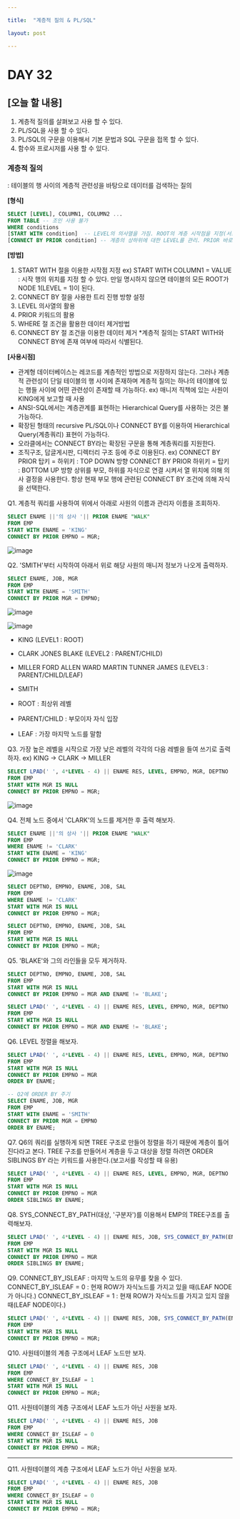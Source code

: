 ```yaml
---

title:  "계층적 질의 & PL/SQL"

layout: post

---
```


# DAY 32


## [오늘 할 내용]
1. 계층적 질의를 살펴보고 사용 할 수 있다.
2. PL/SQL을 사용 할 수 있다.
3. PL/SQL의 구문을 이용해서 기본 문법과 SQL 구문을 접목 할 수 있다.
4. 함수와 프로시저를 사용 할 수 있다.


### 계층적 질의

: 테이블의 행 사이의 계층적 관련성을 바탕으로 데이터를 검색하는 질의

**[형식]**

~~~ sql
SELECT [LEVEL], COLUMN1, COLUMN2 ... 
FROM TABLE -- 조인 사용 불가
WHERE conditions
[START WITH condition]  -- LEVEL의 의사열을 가짐. ROOT의 계층 시작점을 지정(서브쿼리 사용)
[CONNECT BY PRIOR condition] -- 계층의 상하위에 대한 LEVEL를 관리. PRIOR 바로 다음에 오는 행부터 검색되며 서브쿼리를 사용할 수 없다.

~~~

**[방법]**
1. START WITH 절을 이용한 시작점 지정
	ex) START WITH COLUMN1  = VALUE : 시작 행의 위치를 지정 할 수 있다.
    만일 명시하지 않으면 테이블의 모든 ROOT가 NODE 1(LEVEL = 1)이 된다.
2. CONNECT BY 절을 사용한 트리 진행 방향 설정
3. LEVEL 의사열의 활용
4. PRIOR 키워드의 활용
5. WHERE 절 조건을 활용한 데이터 제거방법
6. CONNECT BY 절 조건을 이용한 데이터 제거
*계층적 질의는 START WITH와 CONNECT BY에 존재 여부에 따라서 식별된다.

**[사용시점]**
- 관계형 데이터베이스는 레코드를 계층적인 방법으로 저장하지 않는다. 그러나 계층적 관련성이 단일 테이블의 행 사이에 존재하며 계층적 질의는 하나의 테이블에 있는 행들 사이에 어떤 관련성이 존재할 때 가능하다.
ex) 매니저 직책에 있는 사원이 KING에게 보고할 때 사용
- ANSI-SQL에서는 계층관계를 표현하는 Hierarchical Query를 사용하는 것은 불가능하다.
- 확장된 형태의 recursive PL/SQL이나 CONNECT BY를 이용하여 Hierarchical Query(계층쿼리) 표현이 가능하다.
- 오라클에서는 CONNECT BY라는 확장된 구문을 통해 계층쿼리를 지원한다.
- 조직구조, 답글게시판, 디렉터리 구조 등에 주로 이용된다.
ex) CONNECT BY PRIOR 탑키 = 하위키 : TOP DOWN 방향
CONNECT BY PRIOR 하위키 = 탑키 : BOTTOM UP 방향
상위를 부모, 하위를 자식으로 연결 시켜서 열 위치에 의해 의사 결정을 사용한다.
항상 현재 부모 행에 관련된 CONNECT BY 조건에 의해 자식을 선택한다.

Q1. 계층적 쿼리를 사용하여 위에서 아래로 사원의 이름과 관리자 이름을 조회하자.
~~~ sql
SELECT ENAME ||'의 상사 '|| PRIOR ENAME "WALK" 
FROM EMP 
START WITH ENAME = 'KING' 
CONNECT BY PRIOR EMPNO = MGR;
~~~
![image](https://user-images.githubusercontent.com/52989294/83211746-e2c6c600-a198-11ea-8f35-ac23cb7b8a93.png)


Q2. 'SMITH'부터 시작하여 아래서 위로 해당 사원의 매니저 정보가 나오게 출력하자.
~~~ sql
SELECT ENAME, JOB, MGR 
FROM EMP 
START WITH ENAME = 'SMITH' 
CONNECT BY PRIOR MGR = EMPNO;
~~~
![image](https://user-images.githubusercontent.com/52989294/83211807-feca6780-a198-11ea-9c99-75b0943a5c6e.png)


![image](https://user-images.githubusercontent.com/52989294/83208426-98414b80-a190-11ea-90b5-add1c45113f9.png)


- KING (LEVEL1 : ROOT)
- CLARK JONES BLAKE (LEVEL2 : PARENT/CHILD)
- MILLER FORD ALLEN WARD MARTIN TUNNER JAMES (LEVEL3 : PARENT/CHILD/LEAF)
- SMITH


- ROOT : 최상위 레벨
- PARENT/CHILD : 부모이자 자식 입장
- LEAF : 가장 마지막 노드를 말함 

Q3. 가장 높은 레벨을 시작으로 가장 낮은 레벨의 각각의 다음 레벨을 들여 쓰기로 출력하자.
ex) KING -> CLARK -> MILLER
~~~ sql
SELECT LPAD(' ', 4*LEVEL - 4) || ENAME RES, LEVEL, EMPNO, MGR, DEPTNO 
FROM EMP 
START WITH MGR IS NULL 
CONNECT BY PRIOR EMPNO = MGR;
~~~
![image](https://user-images.githubusercontent.com/52989294/83212479-b1e79080-a19a-11ea-9e6d-46245d91c52f.png)

Q4. 전체 노드 중에서 'CLARK'의 노드를 제거한 후 출력 해보자.

~~~ sql
SELECT ENAME ||'의 상사 '|| PRIOR ENAME "WALK" 
FROM EMP 
WHERE ENAME != 'CLARK' 
START WITH ENAME = 'KING' 
CONNECT BY PRIOR EMPNO = MGR;
~~~
![image](https://user-images.githubusercontent.com/52989294/83211849-17d31880-a199-11ea-8360-6d170de39fd5.png)
~~~ sql
SELECT DEPTNO, EMPNO, ENAME, JOB, SAL 
FROM EMP 
WHERE ENAME != 'CLARK' 
START WITH MGR IS NULL 
CONNECT BY PRIOR EMPNO = MGR;
~~~
~~~ sql
SELECT DEPTNO, EMPNO, ENAME, JOB, SAL 
FROM EMP 
START WITH MGR IS NULL 
CONNECT BY PRIOR EMPNO = MGR;
~~~


Q5. 'BLAKE'와 그의 라인들을 모두 제거하자.
~~~ sql
SELECT DEPTNO, EMPNO, ENAME, JOB, SAL 
FROM EMP 
START WITH MGR IS NULL 
CONNECT BY PRIOR EMPNO = MGR AND ENAME != 'BLAKE';
~~~

~~~ sql
SELECT LPAD(' ', 4*LEVEL - 4) || ENAME RES, LEVEL, EMPNO, MGR, DEPTNO 
FROM EMP 
START WITH MGR IS NULL 
CONNECT BY PRIOR EMPNO = MGR AND ENAME != 'BLAKE';
~~~

Q6. LEVEL 정렬을 해보자.
~~~ sql
SELECT LPAD(' ', 4*LEVEL - 4) || ENAME RES, LEVEL, EMPNO, MGR, DEPTNO 
FROM EMP 
START WITH MGR IS NULL 
CONNECT BY PRIOR EMPNO = MGR 
ORDER BY ENAME;

-- Q2에 ORDER BY 주기
SELECT ENAME, JOB, MGR 
FROM EMP 
START WITH ENAME = 'SMITH' 
CONNECT BY PRIOR MGR = EMPNO 
ORDER BY ENAME;
~~~

Q7. Q6의 쿼리를 실행하게 되면 TREE 구조로 만들어 정렬을 하기 때문에 계층이 틀어진다라고 본다. 
TREE 구조를 만들어서 계층을 두고 대상을 정렬 하려면 ORDER SIBLINGS BY 라는 키워드를 사용한다.(보고서를 작성할 때 유용)
~~~ sql
SELECT LPAD(' ', 4*LEVEL - 4) || ENAME RES, LEVEL, EMPNO, MGR, DEPTNO 
FROM EMP 
START WITH MGR IS NULL 
CONNECT BY PRIOR EMPNO = MGR 
ORDER SIBLINGS BY ENAME;
~~~

Q8. SYS_CONNECT_BY_PATH(대상, '구분자')를 이용해서 EMP의 TREE구조를 출력해보자.
~~~ sql
SELECT LPAD(' ', 4*LEVEL - 4) || ENAME RES, JOB, SYS_CONNECT_BY_PATH(ENAME, '/') 
FROM EMP 
START WITH MGR IS NULL 
CONNECT BY PRIOR EMPNO = MGR 
ORDER SIBLINGS BY ENAME;
~~~

Q9. CONNECT_BY_ISLEAF : 마지막 노드의 유무를 찾을 수 있다.
CONNECT_BY_ISLEAF = 0 : 현재 ROW가 자식노드를 가지고 있을 때(LEAF NODE가 아니다.)
CONNECT_BY_ISLEAF = 1 : 현재 ROW가 자식노드를 가지고 있지 않을 때(LEAF NODE이다.)

~~~ sql
SELECT LPAD(' ', 4*LEVEL - 4) || ENAME RES, JOB, SYS_CONNECT_BY_PATH(ENAME, '/') RES02, CONNECT_BY_ISLEAF 
FROM EMP 
START WITH MGR IS NULL 
CONNECT BY PRIOR EMPNO = MGR;
~~~

Q10. 사원테이블의 계층 구조에서 LEAF 노드만 보자.
~~~ sql
SELECT LPAD(' ', 4*LEVEL - 4) || ENAME RES, JOB 
FROM EMP 
WHERE CONNECT_BY_ISLEAF = 1 
START WITH MGR IS NULL 
CONNECT BY PRIOR EMPNO = MGR;
~~~

Q11. 사원테이블의 계층 구조에서 LEAF 노드가 아닌 사원을 보자.
~~~ sql
SELECT LPAD(' ', 4*LEVEL - 4) || ENAME RES, JOB 
FROM EMP 
WHERE CONNECT_BY_ISLEAF = 0 
START WITH MGR IS NULL 
CONNECT BY PRIOR EMPNO = MGR;
~~~

***
Q11. 사원테이블의 계층 구조에서 LEAF 노드가 아닌 사원을 보자.
~~~ sql
SELECT LPAD(' ', 4*LEVEL - 4) || ENAME RES, JOB 
FROM EMP 
WHERE CONNECT_BY_ISLEAF = 0 
START WITH MGR IS NULL 
CONNECT BY PRIOR EMPNO = MGR;
~~~
